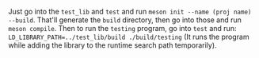 Just go into the `test_lib` and `test` and run `meson init --name (proj name) --build`.
That'll generate the `build` directory, then go into those and run `meson compile`.
Then to run the `testing` program, go into `test` and run:
`LD_LIBRARY_PATH=../test_lib/build ./build/testing`
(It runs the program while adding the library to the runtime search path temporarily).